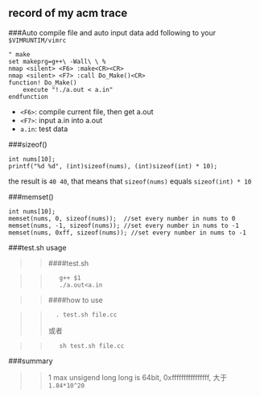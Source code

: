 ## record of my acm trace


###Auto compile file and auto input data
add following to your `$VIMRUNTIM/vimrc`
```
" make
set makeprg=g++\ -Wall\ \ %
nmap <silent> <F6> :make<CR><CR>
nmap <silent> <F7> :call Do_Make()<CR>
function! Do_Make()
    execute "!./a.out < a.in"
endfunction
```

- `<F6>`: compile current file, then get a.out
- `<F7>`: input a.in into a.out
- `a.in`: test data

###sizeof()
```
int nums[10];
printf("%d %d", (int)sizeof(nums), (int)sizeof(int) * 10);
```
the result is `40 40`, that means that `sizeof(nums)` equals `sizeof(int) * 10`

###memset()
```
int nums[10];
memset(nums, 0, sizeof(nums));  //set every number in nums to 0
memset(nums, -1, sizeof(nums)); //set every number in nums to -1
memset(nums, 0xff, sizeof(nums)); //set every number in nums to -1
```

###test.sh usage
>>####test.sh

>>        g++ $1
>>        ./a.out<a.in

>>####how to use

>>       . test.sh file.cc
>>或者

>>        sh test.sh file.cc

###summary
>>1 max unsigend long long is 64bit, 0xffffffffffffffff, 大于`1.84*10^20`
